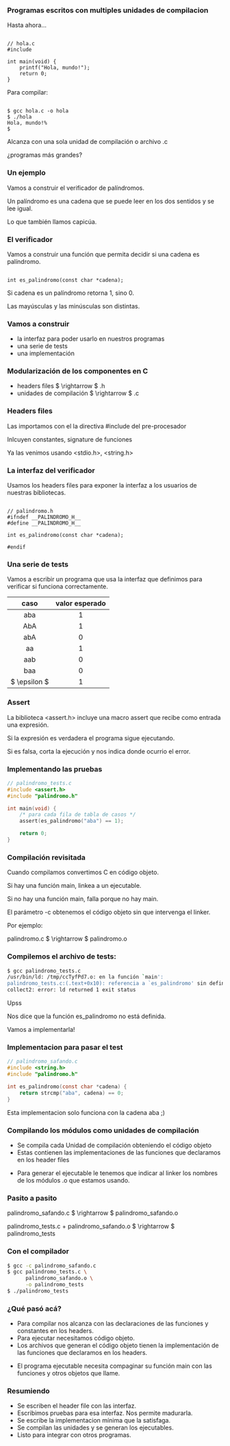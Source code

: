 ### Programas escritos con multiples unidades de compilacion


Hasta ahora...

<pre class="c"><code>
// hola.c
#include <sdtio.h>

int main(void) {
    printf("Hola, mundo!");
    return 0;
}
</code></pre>

Para compilar: <!-- .element: class="fragment" -->

<pre class="bash"><code>
$ gcc hola.c -o hola
$ ./hola
Hola, mundo!%
$
</code></pre> <!-- .element: class="fragment" -->


Alcanza con una sola unidad de compilación o archivo .c

¿programas más grandes? <!-- .element: class="fragment" -->


### Un ejemplo

Vamos a construir el verificador de palíndromos.

Un palíndromo es una cadena que se puede leer en los dos sentidos y se lee igual. <!-- .element: class="fragment" -->

Lo que también llamos capicúa. <!-- .element: class="fragment" -->


### El verificador

Vamos a construir una función que permita decidir si una cadena es palíndromo.

<pre class="c"><code>
int es_palindromo(const char *cadena);
</code></pre>
<!-- .element: class="fragment" -->

Si cadena es un palíndromo retorna 1, sino 0. <!-- .element: class="fragment" -->

Las mayúsculas y las minúsculas son distintas.<!-- .element: class="fragment" -->


### Vamos a construir

- la interfaz para poder usarlo en nuestros programas
- una serie de tests<!-- .element: class="fragment" -->
- una implementación<!-- .element: class="fragment" -->


### Modularización de los componentes en C

- headers files $ \rightarrow $ .h<!-- .element: class="fragment" -->
- unidades de compilación $ \rightarrow $ .c<!-- .element: class="fragment" -->


### Headers files

Las importamos con el la directiva #include del pre-procesador

Inlcuyen constantes, signature de funciones

Ya las venimos usando <stdio.h>, <string.h>


### La interfaz del verificador

Usamos los headers files para exponer la interfaz a los usuarios de nuestras bibliotecas.

<pre class="c"><code>
// palindromo.h
#ifndef __PALINDROMO_H__
#define __PALINDROMO_H__

int es_palindromo(const char *cadena);

#endif
</code></pre><!-- .element: class="fragment" -->


### Una serie de tests

Vamos a escribir un programa que usa la interfaz que definimos para verificar si funciona correctamente.

|caso|valor esperado|
|:--:|:------------:|
|aba|1|
|AbA|1|
|abA|0|
|aa|1|
|aab|0|
|baa|0|
|$ \epsilon $|1|


### Assert

La biblioteca <assert.h> incluye una macro assert que recibe como entrada una expresión. 

Si la expresión es verdadera el programa sigue ejecutando.<!-- .element: class="fragment" -->

Si es falsa, corta la ejecución y nos indica donde ocurrio el error.<!-- .element: class="fragment" -->


### Implementando las pruebas

```c
// palindromo_tests.c
#include <assert.h>
#include "palindromo.h"

int main(void) {
    /* para cada fila de tabla de casos */
    assert(es_palindromo("aba") == 1);

    return 0;
}
```


### Compilación revisitada

Cuando compilamos convertimos C en código objeto.

Si hay una función main, linkea a un ejecutable.
<!-- .element: class="fragment" -->

Si no hay una función main, falla porque no hay main.
<!-- .element: class="fragment" -->

El parámetro -c obtenemos el código objeto sin que intervenga el linker.
<!-- .element: class="fragment" -->

Por ejemplo: <!-- .element: class="fragment" -->

palindromo.c $ \rightarrow $ palindromo.o <!-- .element: class="fragment" -->


### Compilemos el archivo de tests:

```bash
$ gcc palindromo_tests.c
/usr/bin/ld: /tmp/ccTyfPd7.o: en la función `main':
palindromo_tests.c:(.text+0x10): referencia a `es_palindromo' sin definir
collect2: error: ld returned 1 exit status
```

Upss<!-- .element: class="fragment" -->

Nos dice que la función es_palindromo no está definida.<!-- .element: class="fragment" -->

Vamos a implementarla!<!-- .element: class="fragment" -->


### Implementacion para pasar el test

```c
// palindromo_safando.c
#include <string.h>
#include "palindromo.h"

int es_palindromo(const char *cadena) {
    return strcmp("aba", cadena) == 0;
}
```

Esta implementacion solo funciona con la cadena aba ;)
<!-- .element: class="fragment" -->


### Compilando los módulos como unidades de compilación

- Se compila cada Unidad de compilación obteniendo el código objeto
- Estas contienen las implementaciones de las funciones que declaramos en los header files
<!-- .element: class="fragment" -->
- Para generar el ejecutable le tenemos que indicar al linker los nombres de los módulos .o que estamos usando.
<!-- .element: class="fragment" -->


### Pasito a pasito

palindromo_safando.c $ \rightarrow $ palindromo_safando.o

palindromo_tests.c + palindromo_safando.o $ \rightarrow $ palindromo_tests
<!-- .element: class="fragment" -->


### Con el compilador

```bash
$ gcc -c palindromo_safando.c
$ gcc palindromo_tests.c \
      palindromo_safando.o \
      -o palindromo_tests
$ ./palindromo_tests
```


### ¿Qué pasó acá?

- Para compilar nos alcanza con las declaraciones de las funciones y constantes en los headers.
- Para ejecutar necesitamos código objeto.<!-- .element: class="fragment" -->
- Los archivos que generan el código objeto tienen la implementación de las funciones que declaramos en los headers.
<!-- .element: class="fragment" -->
- El programa ejecutable necesita compaginar su función main con las funciones y otros objetos que llame.
<!-- .element: class="fragment" -->


### Resumiendo

- Se escriben el header file con las interfaz.
- Escribimos pruebas para esa interfaz. Nos permite madurarla.<!-- .element: class="fragment" -->
- Se escribe la implementacion mínima que la satisfaga.<!-- .element: class="fragment" -->
- Se compilan las unidades y se generan los ejecutables.<!-- .element: class="fragment" -->
- Listo para integrar con otros programas.<!-- .element: class="fragment" -->
